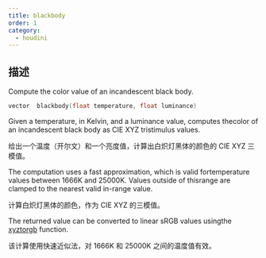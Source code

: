 ```yaml
---
title: blackbody
order: 1
category:
  - houdini
---
```

    
## 描述

Compute the color value of an incandescent black body.

```c
vector  blackbody(float temperature, float luminance)
```

Given a temperature, in Kelvin, and a luminance value, computes thecolor of an
incandescent black body as CIE XYZ tristimulus values.

给出一个温度（开尔文）和一个亮度值，计算出白炽灯黑体的颜色的 CIE XYZ 三模值。

The computation uses a fast approximation, which is valid fortemperature
values between 1666K and 25000K. Values outside of thisrange are clamped to
the nearest valid in-range value.

计算白炽灯黑体的颜色，作为 CIE XYZ 的三模值。

The returned value can be converted to linear sRGB values usingthe
[xyztorgb](xyztorgb.html "Convert CIE XYZ tristimulus values to a linear sRGB
triplet.") function.

该计算使用快速近似法，对 1666K 和 25000K 之间的温度值有效。
